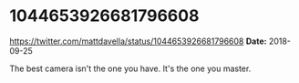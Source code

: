 # 1044653926681796608
https://twitter.com/mattdavella/status/1044653926681796608
**Date:** 2018-09-25

The best camera isn't the one you have. It's the one you master.
